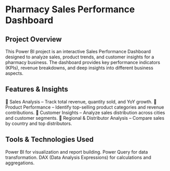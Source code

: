 # Pharmacy Sales Performance Dashboard
## Project Overview
This Power BI project is an interactive Sales Performance Dashboard designed to analyze sales, product trends, and customer insights for a pharmacy business. The dashboard provides key performance indicators (KPIs), revenue breakdowns, and deep insights into different business aspects.

## Features & Insights
🔹 Sales Analysis – Track total revenue, quantity sold, and YoY growth.
🔹 Product Performance – Identify top-selling product categories and revenue contributions.
🔹 Customer Insights – Analyze sales distribution across cities and customer segments.
🔹 Regional & Distributor Analysis – Compare sales by country and top distributors.

## Tools & Technologies Used
Power BI for visualization and report building.
Power Query for data transformation.
DAX (Data Analysis Expressions) for calculations and aggregations.
